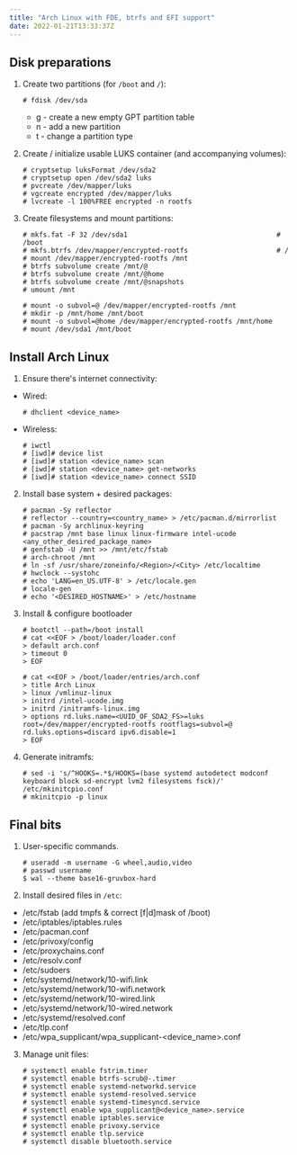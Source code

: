 ```yaml
---
title: "Arch Linux with FDE, btrfs and EFI support"
date: 2022-01-21T13:33:37Z
---
```


Disk preparations
-----------------
1) Create two partitions (for `/boot` and `/`):
    ```console
    # fdisk /dev/sda
    ```
    - g - create a new empty GPT partition table
    - n - add a new partition
    - t - change a partition type

2) Create / initialize usable LUKS container (and accompanying volumes):
    ```console
    # cryptsetup luksFormat /dev/sda2
    # cryptsetup open /dev/sda2 luks
    # pvcreate /dev/mapper/luks
    # vgcreate encrypted /dev/mapper/luks
    # lvcreate -l 100%FREE encrypted -n rootfs
    ```
3) Create filesystems and mount partitions:
    ```console
    # mkfs.fat -F 32 /dev/sda1                                     # /boot
    # mkfs.btrfs /dev/mapper/encrypted-rootfs                      # /
    # mount /dev/mapper/encrypted-rootfs /mnt
    # btrfs subvolume create /mnt/@
    # btrfs subvolume create /mnt/@home
    # btrfs subvolume create /mnt/@snapshots
    # umount /mnt

    # mount -o subvol=@ /dev/mapper/encrypted-rootfs /mnt
    # mkdir -p /mnt/home /mnt/boot
    # mount -o subvol=@home /dev/mapper/encrypted-rootfs /mnt/home
    # mount /dev/sda1 /mnt/boot
    ```

Install Arch Linux
------------------
1) Ensure there's internet connectivity:
  - Wired:
    ```console
    # dhclient <device_name>
    ```
  - Wireless:
    ```console
    # iwctl
    # [iwd]# device list
    # [iwd]# station <device_name> scan
    # [iwd]# station <device_name> get-networks
    # [iwd]# station <device_name> connect SSID
    ```
2) Install base system + desired packages:
   ```console
   # pacman -Sy reflector
   # reflector --country=<country_name> > /etc/pacman.d/mirrorlist
   # pacman -Sy archlinux-keyring
   # pacstrap /mnt base linux linux-firmware intel-ucode <any_other_desired_package_name>
   # genfstab -U /mnt >> /mnt/etc/fstab
   # arch-chroot /mnt
   # ln -sf /usr/share/zoneinfo/<Region>/<City> /etc/localtime
   # hwclock --systohc
   # echo 'LANG=en_US.UTF-8' > /etc/locale.gen
   # locale-gen
   # echo '<DESIRED_HOSTNAME>' > /etc/hostname
   ```

3) Install & configure bootloader
   ```console
   # bootctl --path=/boot install
   # cat <<EOF > /boot/loader/loader.conf
   > default arch.conf
   > timeout 0
   > EOF

   # cat <<EOF > /boot/loader/entries/arch.conf
   > title Arch Linux
   > linux /vmlinuz-linux
   > initrd /intel-ucode.img
   > initrd /initramfs-linux.img
   > options rd.luks.name=<UUID_OF_SDA2_FS>=luks root=/dev/mapper/encrypted-rootfs rootflags=subvol=@ rd.luks.options=discard ipv6.disable=1
   > EOF
   ```
4) Generate initramfs:
   ```console
   # sed -i 's/^HOOKS=.*$/HOOKS=(base systemd autodetect modconf keyboard block sd-encrypt lvm2 filesystems fsck)/' /etc/mkinitcpio.conf
   # mkinitcpio -p linux
   ```

Final bits
----------

1) User-specific commands.
   ```console
   # useradd -m username -G wheel,audio,video
   # passwd username
   $ wal --theme base16-gruvbox-hard
   ```

2) Install desired files in `/etc`:
  - /etc/fstab (add tmpfs & correct [f|d]mask of /boot)
  - /etc/iptables/iptables.rules
  - /etc/pacman.conf
  - /etc/privoxy/config
  - /etc/proxychains.conf
  - /etc/resolv.conf
  - /etc/sudoers
  - /etc/systemd/network/10-wifi.link
  - /etc/systemd/network/10-wifi.network
  - /etc/systemd/network/10-wired.link
  - /etc/systemd/network/10-wired.network
  - /etc/systemd/resolved.conf
  - /etc/tlp.conf
  - /etc/wpa_supplicant/wpa_supplicant-<device_name>.conf

3) Manage unit files:
   ```console
   # systemctl enable fstrim.timer
   # systemctl enable btrfs-scrub@-.timer
   # systemctl enable systemd-networkd.service
   # systemctl enable systemd-resolved.service
   # systemctl enable systemd-timesyncd.service
   # systemctl enable wpa_supplicant@<device_name>.service
   # systemctl enable iptables.service
   # systemctl enable privoxy.service
   # systemctl enable tlp.service
   # systemctl disable bluetooth.service
   ```

